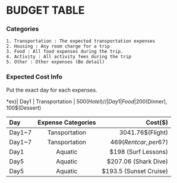# BUDGET TABLE

### Categories
~~~
1. Transportation : The expected transportation expenses
2. Housing : Any room charge for a trip
3. Food : All food expenses during the trip. 
4. Activity : All activity fees during the trip
5. Other : Other expenses (Be detail)
~~~

### Expected Cost Info

Put the exact day for each expenses.

*ex)| Day1 | Transportation | 500$(Hotel) //| Day1 | Food | 200$(Dinner), 100$(Dessert)

| Day | Expense Categories | Cost($) |
| :-------- | :--------: | --------: |
|Day1~7|Tansportation|3041.76$(Flight)|
|Day1~7|Tansportation|469$(Rent car, per 67$)|
|Day1|Aquatic|$198 (Surf Lessons)|
|Day5|Aquatic|$207.06 (Shark Dive)|
|Day5|Aquatic|$193.5 (Sunset Cruise)|
